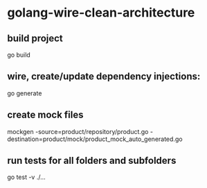 
# golang-wire-clean-architecture

## build project
go build

## wire, create/update dependency injections:
go generate

## create mock files
mockgen -source=product/repository/product.go -destination=product/mock/product_mock_auto_generated.go

## run tests for all folders and subfolders
go test -v ./...